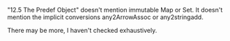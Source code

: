 "12.5 The Predef Object" doesn't mention immutable Map or Set. It doesn't mention the implicit conversions any2ArrowAssoc or any2stringadd.

There may be more, I haven't checked exhaustively.

